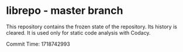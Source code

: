 # librepo - master branch

This repository contains the frozen state of the repository.
Its history is cleared. It is used only for static code
analysis with Codacy.

Commit Time: 1718742993